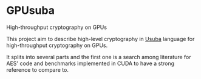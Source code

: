 # GPUsuba
High-throughput cryptography on GPUs


This project aim to describe high-level cryptography in [Usuba](https://dadaiscrazy.github.io/usuba/ "Usuba project's Homepage") language for high-throughput cryptography on GPUs.

It splits into several parts and the first one is a search among literature for AES' code and benchmarks implemented in CUDA to have a strong reference to compare to. 
